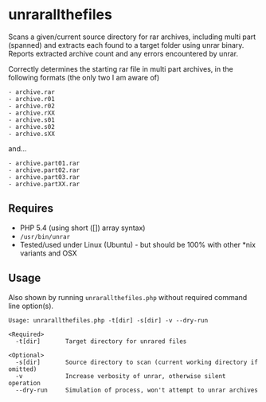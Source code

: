 # unrarallthefiles
Scans a given/current source directory for rar archives, including multi part (spanned) and extracts each found to a target folder using unrar binary. Reports extracted archive count and any errors encountered by unrar.

Correctly determines the starting rar file in multi part archives, in the following formats (the only two I am aware of)

	- archive.rar
	- archive.r01
	- archive.r02
	- archive.rXX
	- archive.s01
	- archive.s02
	- archive.sXX

and...

	- archive.part01.rar
	- archive.part02.rar
	- archive.part03.rar
	- archive.partXX.rar

## Requires
- PHP 5.4 (using short ([]) array syntax)
- `/usr/bin/unrar`
- Tested/used under Linux (Ubuntu) - but should be 100% with other *nix variants and OSX

## Usage
Also shown by running `unrarallthefiles.php` without required command line option(s).

	Usage: unrarallthefiles.php -t[dir] -s[dir] -v --dry-run

	<Required>
	  -t[dir]       Target directory for unrared files

	<Optional>
	  -s[dir]       Source directory to scan (current working directory if omitted)
	  -v            Increase verbosity of unrar, otherwise silent operation
	  --dry-run     Simulation of process, won't attempt to unrar archives
